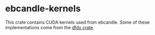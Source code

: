 # ebcandle-kernels

This crate contains CUDA kernels used from ebcandle. Some of these implementations
come from the [dfdx crate](https://github.com/coreylowman/dfdx).
